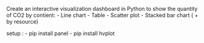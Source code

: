Create an interactive visualization dashboard in Python to show the quantity of CO2 by contient:
    - Line chart
    - Table
    - Scatter plot
    - Stacked bar chart ( + by resource)

setup :
    - pip install panel
    - pip install hvplot
